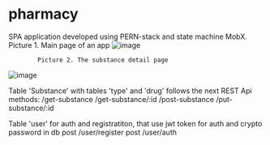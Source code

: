 # pharmacy

SPA application developed using PERN-stack and state machine MobX.
			Picture 1. Main page of an app
![image](https://user-images.githubusercontent.com/66689123/145475806-0070f1cd-d452-433c-b1e8-11cba18cf5cd.png)

			Picture 2. The substance detail page
![image](https://user-images.githubusercontent.com/66689123/145475820-437f33cc-8d53-4793-b4c1-f708a3f50553.png)

Table 'Substance' with tables 'type' and 'drug' follows the next REST Api methods:
/get-substance
/get-substance/:id 
/post-substance
/put-substance/:id 

Table 'user' for auth and registratiton, that use jwt token for auth and crypto password in db
post /user/register
post /user/auth
